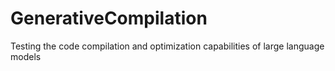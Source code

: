 # GenerativeCompilation
Testing the code compilation and optimization capabilities of large language models 
